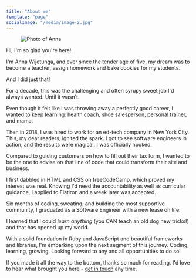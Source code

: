 ```yaml
---
title: "About me"
template: "page"
socialImage: "/media/image-2.jpg"
---
```


<!-- ![Image of Anna](/media/image-2.jpg) -->

<figure class="float-right" style="width: 240px">
	<img src="/media/image-2.jpg" alt="Photo of Anna">
</figure>

Hi, I'm so glad you're here! 

I'm Anna Wijetunga, and ever since the tender age of five, my dream was to become a teacher, assign homework and bake cookies for my students.

And I did just that!

For a decade, this was the challenging and often syrupy sweet job I'd always wanted. Until it wasn't.

Even though it felt like I was throwing away a perfectly good career, I wanted to keep learning: health coach, shoe salesperson, personal trainer, and mama.

Then in 2018, I was hired to work for an ed-tech company in New York City. This, my dear readers, ignited the spark. I got to see software engineers in action, and the results were magical. I was officially hooked.

Compared to guiding customers on how to fill out their tax form, I wanted to be the one to advise on that line of code that could transform their site and business. 

I first dabbled in HTML and CSS on freeCodeCamp, which proved my interest was real. Knowing I'd need the accountability as well as curricular guidance, I applied to Flatiron and a week later was accepted.

Six months of coding, sweating, and building the most supportive community, I graduated as a Software Engineer with a new lease on life.

I learned that I could *learn anything* (you CAN teach an old dog new tricks!) and that has opened up my world. 

With a solid foundation in Ruby and JavaScript and beautiful frameworks and libraries, I'm embarking upon the next segment of this journey. Coding, learning, growing. Looking forward to any and all opportunities to do so!

If you made it all the way to the bottom, thanks so much for reading. I'd love to hear what brought you here - [get in touch](/pages/contacts) any time.